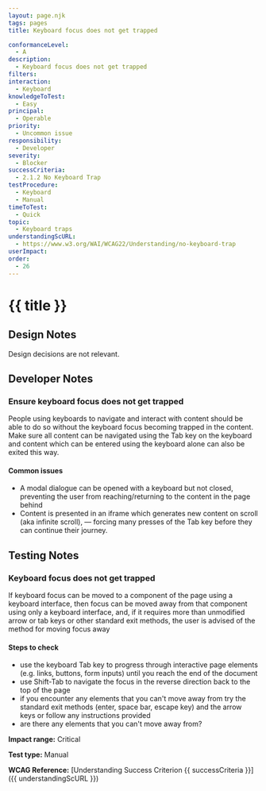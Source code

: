 ```yaml
---
layout: page.njk
tags: pages
title: Keyboard focus does not get trapped

conformanceLevel:
  - A
description:
  - Keyboard focus does not get trapped
filters:
interaction:
  - Keyboard
knowledgeToTest:
  - Easy
principal:
  - Operable
priority:
  - Uncommon issue
responsibility:
  - Developer
severity:
  - Blocker
successCriteria:
  - 2.1.2 No Keyboard Trap
testProcedure:
  - Keyboard
  - Manual
timeToTest:
  - Quick
topic:
  - Keyboard traps
understandingScURL:
  - https://www.w3.org/WAI/WCAG22/Understanding/no-keyboard-trap
userImpact:
order:
  - 26
---
```


# {{ title }}

## Design Notes

Design decisions are not relevant.

## Developer Notes

### Ensure keyboard focus does not get trapped

People using keyboards to navigate and interact with content should be able to do so without the keyboard focus becoming trapped in the content. Make sure all content can be navigated using the Tab key on the keyboard and content which can be entered using the keyboard alone can also be exited this way.

#### Common issues

- A modal dialogue can be opened with a keyboard but not closed, preventing the user from reaching/returning to the content in the page behind
- Content is presented in an iframe which generates new content on scroll (aka infinite scroll), — forcing many presses of the Tab key before they can continue their journey.

## Testing Notes

### Keyboard focus does not get trapped

If keyboard focus can be moved to a component of the page using a keyboard interface, then focus can be moved away from that component using only a keyboard interface, and, if it requires more than unmodified arrow or tab keys or other standard exit methods, the user is advised of the method for moving focus away

#### Steps to check

- use the keyboard Tab key to progress through interactive page elements (e.g. links, buttons, form inputs) until you reach the end of the document
- use Shift-Tab to navigate the focus in the reverse direction back to the top of the page
- if you encounter any elements that you can't move away from try the standard exit methods (enter, space bar, escape key) and the arrow keys or follow any instructions provided
- are there any elements that you can't move away from?

**Impact range:** Critical

**Test type:** Manual

**WCAG Reference:** [Understanding Success Criterion {{ successCriteria }}]({{ understandingScURL }})
